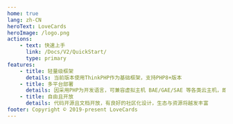 ```yaml
---
home: true
lang: zh-CN
heroText: LoveCards
heroImage: /logo.png
actions:
    - text: 快速上手
      link: /Docs/V2/QuickStart/
      type: primary
features:
    - title: 轻量级框架
      details: 当前版本使用ThinkPHP作为基础框架，支持PHP8+版本
    - title: 多平台部署
      details: 因采用PHP为开发语言，可兼容虚拟主机 BAE/GAE/SAE 等各类云主机，即使面对突如其来的高访问量，也能轻松应对，大大降低建站成本
    - title: 自由且开放
      details: 代码开源且文档开放，有良好的社区化设计，生态与资源将越发丰富
footer: Copyright © 2019-present LoveCards
---
```

